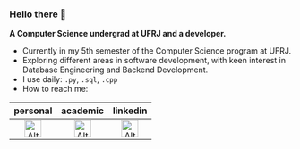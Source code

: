 ### Hello there 👋

**A Computer Science undergrad at UFRJ and a developer.**

- Currently in my 5th semester of the Computer Science program at UFRJ.
- Exploring different areas in software development, with keen interest in Database Engineering and Backend Development.
- I use daily: `.py`, `.sql`, `.cpp`
- How to reach me:

|personal|academic|linkedin|
|:--:|:--:|:--:|
|<a href="mailto:pedrohhs@dcc.ufrj.br"><img src="https://mailmeteor.com/logos/assets/PNG/Gmail_Logo_512px.png" width="30" alt="Alt text"></a>|<a href="mailto:phenriquesaito@gmail.com"><img src="https://mailmeteor.com/logos/assets/PNG/Gmail_Logo_512px.png" width="30" alt="Alt text"></a>|<a href="https://www.linkedin.com/in/pedro-saito-419a08247/"><img src="https://cdn.jsdelivr.net/gh/devicons/devicon@latest/icons/linkedin/linkedin-original.svg" width="30" alt="Alt text"></a>
